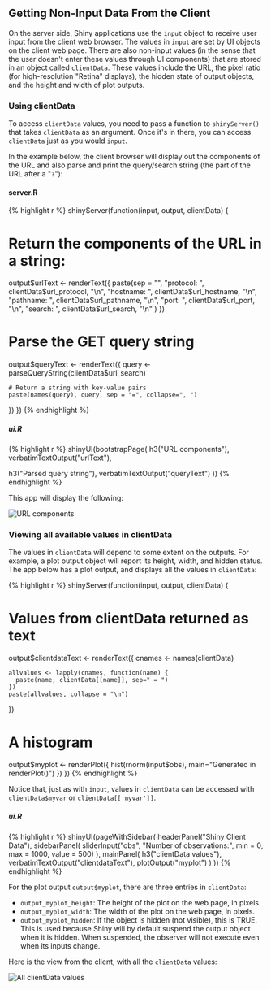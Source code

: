 ## Getting Non-Input Data From the Client

On the server side, Shiny applications use the `input` object to receive user input from the client web browser. The values in `input` are set by UI objects on the client web page. There are also non-input values (in the sense that the user doesn't enter these values through UI components) that are stored in an object called `clientData`. These values include the URL, the pixel ratio (for high-resolution "Retina" displays), the hidden state of output objects, and the height and width of plot outputs.

### Using clientData

To access `clientData` values, you need to pass a function to `shinyServer()` that takes `clientData` as an argument. Once it's in there, you can access `clientData` just as you would `input`.

In the example below, the client browser will display out the components of the URL and also parse and print the query/search string (the part of the URL after a "`?`"):

#### server.R

{% highlight r %}
shinyServer(function(input, output, clientData) {

  # Return the components of the URL in a string:
  output$urlText <- renderText({
    paste(sep = "",
      "protocol: ", clientData$url_protocol, "\n",
      "hostname: ", clientData$url_hostname, "\n",
      "pathname: ", clientData$url_pathname, "\n",
      "port: ",     clientData$url_port,     "\n",
      "search: ",   clientData$url_search,   "\n"
    )
  })

  # Parse the GET query string
  output$queryText <- renderText({
    query <- parseQueryString(clientData$url_search)

    # Return a string with key-value pairs
    paste(names(query), query, sep = "=", collapse=", ")
  })
})
{% endhighlight %}


##### ui.R

{% highlight r %}
shinyUI(bootstrapPage(
  h3("URL components"),
  verbatimTextOutput("urlText"),

  h3("Parsed query string"),
  verbatimTextOutput("queryText")
))
{% endhighlight %}

This app will display the following:

![URL components](screenshots/url-components.png)


### Viewing all available values in clientData

The values in `clientData` will depend to some extent on the outputs. For example, a plot output object will report its height, width, and hidden status. The app below has a plot output, and displays all the values in `clientData`:

{% highlight r %}
shinyServer(function(input, output, clientData) {

  # Values from clientData returned as text
  output$clientdataText <- renderText({
    cnames <- names(clientData)

    allvalues <- lapply(cnames, function(name) {
      paste(name, clientData[[name]], sep=" = ")
    })
    paste(allvalues, collapse = "\n")
  })

  # A histogram
  output$myplot <- renderPlot({
    hist(rnorm(input$obs), main="Generated in renderPlot()")
  })
})
{% endhighlight %}

Notice that, just as with `input`, values in `clientData` can be accessed with `clientData$myvar` or `clientData[['myvar']]`.

##### ui.R

{% highlight r %}
shinyUI(pageWithSidebar(
  headerPanel("Shiny Client Data"),
  sidebarPanel(
    sliderInput("obs", "Number of observations:",
                min = 0, max = 1000, value = 500)
  ),
  mainPanel(
    h3("clientData values"),
    verbatimTextOutput("clientdataText"),
    plotOutput("myplot")
  )
))
{% endhighlight %}

For the plot output `output$myplot`, there are three entries in `clientData`:

* `output_myplot_height`: The height of the plot on the web page, in pixels.
* `output_myplot_width`: The width of the plot on the web page, in pixels.
* `output_myplot_hidden`: If the object is hidden (not visible), this is TRUE. This is used because Shiny will by default suspend the output object when it is hidden. When suspended, the observer will not execute even when its inputs change.

Here is the view from the client, with all the `clientData` values:

![All clientData values](screenshots/clientdata-all.png)
